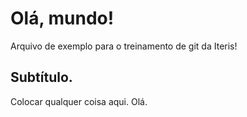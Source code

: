 # Olá, mundo!

Arquivo de exemplo para o treinamento de git da Iteris!

## Subtítulo.

Colocar qualquer coisa aqui.
Olá.
